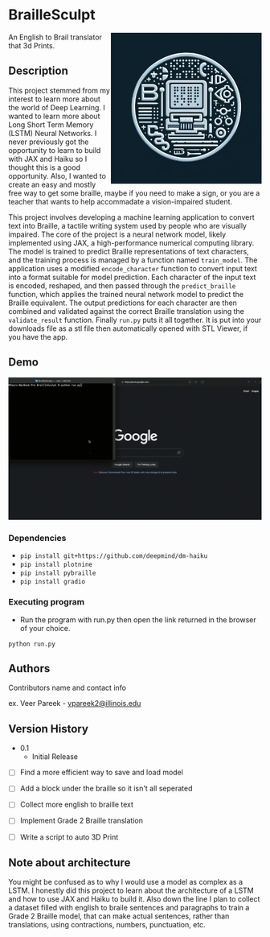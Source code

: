 # BrailleSculpt                

<img src="other/BrailleSculptLogo.png" width="300" align="right">



An English to Brail translator that 3d Prints.

## Description

This project stemmed from my interest to learn more about the world of Deep Learning. I wanted to learn more about Long Short Term Memory (LSTM) Neural Networks. I never previously got the opportunity to learn to build with JAX and Haiku so I thought this is a good opportunity. Also, I wanted to create an easy and mostly free way to get some braille, maybe if you need to make a sign, or you are a teacher that wants to help accommadate a vision-impaired student.

This project involves developing a machine learning application to convert text into Braille, a tactile writing system used by people who are visually impaired. The core of the project is a neural network model, likely implemented using JAX, a high-performance numerical computing library. The model is trained to predict Braille representations of text characters, and the training process is managed by a function named `train_model`. The application uses a modified `encode_character` function to convert input text into a format suitable for model prediction. Each character of the input text is encoded, reshaped, and then passed through the `predict_braille` function, which applies the trained neural network model to predict the Braille equivalent. The output predictions for each character are then combined and validated against the correct Braille translation using the `validate_result` function. Finally `run.py` puts it all together. It is put into your downloads file as a stl file then automatically opened with STL Viewer, if you have the app. 

## Demo
![](other/Demo.gif)



### Dependencies

* `pip install git+https://github.com/deepmind/dm-haiku`
* `pip install plotnine`
* `pip install pybraille`
* `pip install gradio`


### Executing program

* Run the program with run.py then open the link returned in the browser of your choice.
  
```
python run.py
```


## Authors

Contributors name and contact info

ex. Veer Pareek - vpareek2@illinois.edu

## Version History

* 0.1
    * Initial Release

- [ ] Find a more efficient way to save and load model
- [ ] Add a block under the braille so it isn't all seperated
- [ ] Collect more english to braille text
- [ ] Implement Grade 2 Braille translation
- [ ] Write a script to auto 3D Print


## Note about architecture
You might be confused as to why I would use a model as complex as a LSTM. I honestly did this project to learn about the architecture of a LSTM and how to use JAX and Haiku to build it. Also down the line I plan to collect a dataset filled with english to braile sentences and paragraphs to train a Grade 2 Braille model, that can make actual sentences, rather than translations, using contractions, numbers, punctuation, etc. 


